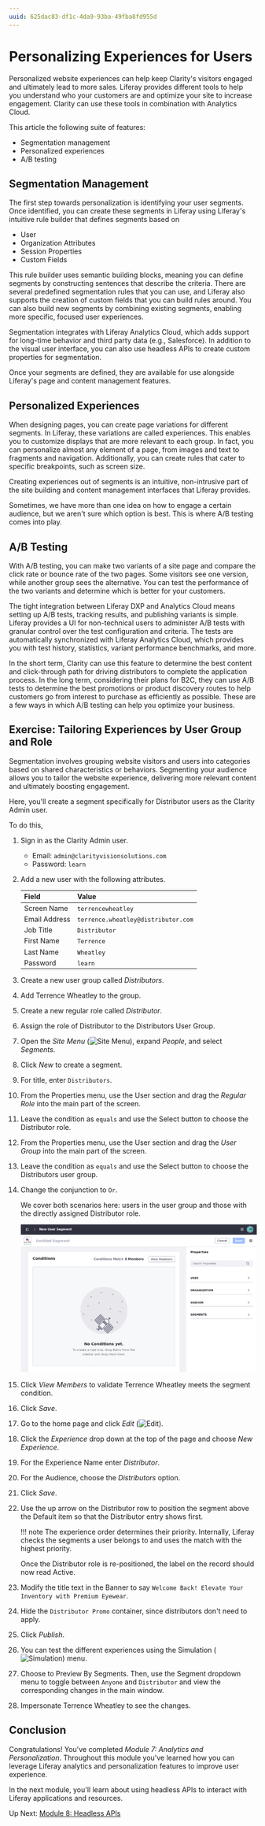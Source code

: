 ```yaml
---
uuid: 625dac83-df1c-4da9-93ba-49fba8fd955d
---
```

# Personalizing Experiences for Users

Personalized website experiences can help keep Clarity's visitors engaged and ultimately lead to more sales. Liferay provides different tools to help you understand who your customers are and optimize your site to increase engagement. Clarity can use these tools in combination with Analytics Cloud.

This article the following suite of features:

- Segmentation management
- Personalized experiences
- A/B testing

## Segmentation Management

The first step towards personalization is identifying your user segments. Once identified, you can create these segments in Liferay using Liferay's intuitive rule builder that defines segments based on

- User
- Organization Attributes
- Session Properties
- Custom Fields

<!--IMAGE: screenshots of rule builder UI-->

This rule builder uses semantic building blocks, meaning you can define segments by constructing sentences that describe the criteria. There are several predefined segmentation rules that you can use, and Liferay also supports the creation of custom fields that you can build rules around. You can also build new segments by combining existing segments, enabling more specific, focused user experiences.

Segmentation integrates with Liferay Analytics Cloud, which adds support for long-time behavior and third party data (e.g., Salesforce). In addition to the visual user interface, you can also use headless APIs to create custom properties for segmentation.

Once your segments are defined, they are available for use alongside Liferay's page and content management features.

## Personalized Experiences

When designing pages, you can create page variations for different segments. In Liferay, these variations are called experiences. This enables you to customize displays that are more relevant to each group. In fact, you can personalize almost any element of a page, from images and text to fragments and navigation. Additionally, you can create rules that cater to specific breakpoints, such as screen size.

Creating experiences out of segments is an intuitive, non-intrusive part of the site building and content management interfaces that Liferay provides.

Sometimes, we have more than one idea on how to engage a certain audience, but we aren't sure which option is best. This is where A/B testing comes into play.

## A/B Testing

With A/B testing, you can make two variants of a site page and compare the click rate or bounce rate of the two pages. Some visitors see one version, while another group sees the alternative. You can test the performance of the two variants and determine which is better for your customers.

The tight integration between Liferay DXP and Analytics Cloud means setting up A/B tests, tracking results, and publishing variants is simple. Liferay provides a UI for non-technical users to administer A/B tests with granular control over the test configuration and criteria. The tests are automatically synchronized with Liferay Analytics Cloud, which provides you with test history, statistics, variant performance benchmarks, and more.

In the short term, Clarity can use this feature to determine the best content and click-through path for driving distributors to complete the application process. In the long term, considering their plans for B2C, they can use A/B tests to determine the best promotions or product discovery routes to help customers go from interest to purchase as efficiently as possible. These are a few ways in which A/B testing can help you optimize your business.

## Exercise: Tailoring Experiences by User Group and Role
<!--Exercise 21a-->

Segmentation involves grouping website visitors and users into categories based on shared characteristics or behaviors. Segmenting your audience allows you to tailor the website experience, delivering more relevant content and ultimately boosting engagement.

Here, you'll create a segment specifically for Distributor users as the Clarity Admin user.

To do this,

1. Sign in as the Clarity Admin user.

   - Email: `admin@clarityvisionsolutions.com`
   - Password: `learn`

1. Add a new user with the following attributes.

   | Field         | Value                               |
   |:--------------|:------------------------------------|
   | Screen Name   | `terrencewheatley`                  |
   | Email Address | `terrence.wheatley@distributor.com` |
   | Job Title     | `Distributor`                       |
   | First Name    | `Terrence`                          |
   | Last Name     | `Wheatley`                          |
   | Password      | `learn`                             |

   <!--TASK: mail's reference needs to be changed -->

1. Create a new user group called *Distributors*.

1. Add Terrence Wheatley to the group.

1. Create a new regular role called *Distributor*.

1. Assign the role of Distributor to the Distributors User Group.

1. Open the *Site Menu* (![Site Menu](../../images/icon-product-menu.png)), expand *People*, and select *Segments*.

1. Click *New* to create a segment.

1. For title, enter `Distributors`.

1. From the Properties menu, use the User section and drag the *Regular Role* into the main part of the screen.

1. Leave the condition as `equals` and use the Select button to choose the Distributor role.

1. From the Properties menu, use the User section and drag the *User Group* into the main part of the screen.

1. Leave the condition as `equals` and use the Select button to choose the Distributors user group.

1. Change the conjunction to `Or`.

   We cover both scenarios here: users in the user group and those with the directly assigned Distributor role.

   ![Set the regular role to Distributor and the user group to Distributors.](./personalizing-experiences-for-users/images/01.png)

1. Click *View Members* to validate Terrence Wheatley meets the segment condition.

1. Click *Save*.

1. Go to the home page and click *Edit* (![Edit](../../images/icon-edit.png)).

1. Click the *Experience* drop down at the top of the page and choose *New Experience*.

1. For the Experience Name enter *Distributor*.

1. For the Audience, choose the *Distributors* option.

1. Click *Save*.

1. Use the up arrow on the Distributor row to position the segment above the Default item so that the Distributor entry shows first.

   !!! note 
       The experience order determines their priority. Internally, Liferay checks the segments a user belongs to and uses the match with the highest priority.
   
   Once the Distributor role is re-positioned, the label on the record should now read Active.

1. Modify the title text in the Banner to say `Welcome Back! Elevate Your Inventory with Premium Eyewear`.

1. Hide the `Distributor Promo` container, since distributors don't need to apply.

1. Click *Publish*.

1. You can test the different experiences using the Simulation (![Simulation](../../../../../dxp/latest/en/images/icon-simulation.png)) menu.

1. Choose to Preview By Segments. Then, use the Segment dropdown menu to toggle between `Anyone` and `Distributor` and view the corresponding changes in the main window.

1. Impersonate Terrence Wheatley to see the changes.

## Conclusion

Congratulations! You've completed *Module 7: Analytics and Personalization*. Throughout this module you've learned how you can leverage Liferay analytics and personalization features to improve user experience.

In the next module, you'll learn about using headless APIs to interact with Liferay applications and resources.

Up Next: [Module 8: Headless APIs](../module-8-headless-apis.md)

<!-- TODO: Add Additional Resources section. -->